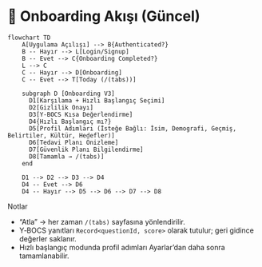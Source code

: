 # 🧭 Onboarding Akışı (Güncel)

```mermaid
flowchart TD
    A[Uygulama Açılışı] --> B{Authenticated?}
    B -- Hayır --> L[Login/Signup]
    B -- Evet --> C{Onboarding Completed?}
    L --> C
    C -- Hayır --> D[Onboarding]
    C -- Evet --> T[Today (/(tabs))]

    subgraph D [Onboarding V3]
      D1[Karşılama + Hızlı Başlangıç Seçimi]
      D2[Gizlilik Onayı]
      D3[Y‑BOCS Kısa Değerlendirme]
      D4{Hızlı Başlangıç mı?}
      D5[Profil Adımları (İsteğe Bağlı: İsim, Demografi, Geçmiş, Belirtiler, Kültür, Hedefler)]
      D6[Tedavi Planı Önizleme]
      D7[Güvenlik Planı Bilgilendirme]
      D8[Tamamla → /(tabs)]
    end

    D1 --> D2 --> D3 --> D4
    D4 -- Evet --> D6
    D4 -- Hayır --> D5 --> D6 --> D7 --> D8
```

Notlar
- “Atla” → her zaman `/(tabs)` sayfasına yönlendirilir.
- Y‑BOCS yanıtları `Record<questionId, score>` olarak tutulur; geri gidince değerler saklanır.
- Hızlı başlangıç modunda profil adımları Ayarlar’dan daha sonra tamamlanabilir.
